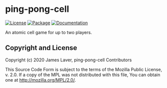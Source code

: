 # ping-pong-cell

[![License](https://img.shields.io/crates/l/ping-pong-cell.svg)](https://github.com/irrustible/ping-pong-cell/blob/main/LICENSE)
[![Package](https://img.shields.io/crates/v/ping-pong-cell.svg)](https://crates.io/crates/ping-pong-cell)
[![Documentation](https://docs.rs/ping-pong-cell/badge.svg)](https://docs.rs/ping-pong-cell)

An atomic cell game for up to two players.

## Copyright and License

Copyright (c) 2020 James Laver, ping-pong-cell Contributors

This Source Code Form is subject to the terms of the Mozilla Public
License, v. 2.0. If a copy of the MPL was not distributed with this
file, You can obtain one at http://mozilla.org/MPL/2.0/.
